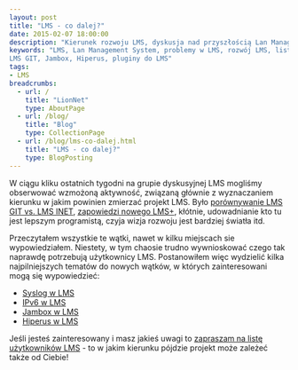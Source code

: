 ```yaml
---
layout: post
title: "LMS - co dalej?"
date: 2015-02-07 18:00:00
description: "Kierunek rozwoju LMS, dyskusja nad przyszłością Lan Management System"
keywords: "LMS, Lan Management System, problemy w LMS, rozwój LMS, lista dyskusyjna LMS,
LMS GIT, Jambox, Hiperus, pluginy do LMS"
tags:
- LMS
breadcrumbs:
  - url: /
    title: "LionNet"
    type: AboutPage
  - url: /blog/
    title: "Blog"
    type: CollectionPage
  - url: /blog/lms-co-dalej.html
    title: "LMS - co dalej?"
    type: BlogPosting
---
```


W ciągu kliku ostatnich tygodni na grupie dyskusyjnej LMS mogliśmy obserwować 
wzmożoną aktywność, związaną głównie z wyznaczaniem kierunku w jakim powinien
zmierzać projekt LMS. Było [porównywanie LMS GIT vs. LMS INET](http://lists.lms.org.pl/pipermail/lms/2015-January/028183.html), 
[zapowiedzi nowego LMS+](http://lists.lms.org.pl/pipermail/lms/2015-January/028221.html), 
kłótnie, udowadnianie kto tu jest lepszym programistą, czyja wizja rozwoju 
jest bardziej światła itd.

Przeczytałem wszystkie te wątki, nawet w kilku miejscach sie wypowiedziałem. 
Niestety, w tym chaosie trudno wywnioskować czego tak naprawdę potrzebują użytkownicy 
LMS. Postanowiłem więc wydzielić kilka najpilniejszych tematów do nowych wątków,
w których zainteresowani mogą się wypowiedzieć:

 * [Syslog w LMS](http://lists.lms.org.pl/pipermail/lms/2015-January/028281.html)
 * [IPv6 w LMS](http://lists.lms.org.pl/pipermail/lms/2015-January/028282.html)
 * [Jambox w LMS](http://lists.lms.org.pl/pipermail/lms/2015-January/028283.html)
 * [Hiperus w LMS](http://lists.lms.org.pl/pipermail/lms/2015-January/028284.html)

Jeśli jesteś zainteresowany i masz jakieś uwagi to [zapraszam na listę użytkowników
LMS](http://lists.lms.org.pl/mailman/listinfo/lms) - to w jakim kierunku pójdzie 
projekt może zależeć także od Ciebie!
